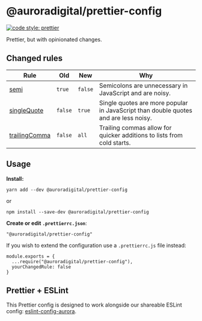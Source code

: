 

# @auroradigital/prettier-config

  [![code style: prettier](https://img.shields.io/badge/code_style-prettier-ff69b4.svg?style=flat-square)](https://github.com/prettier/prettier)

Prettier, but with opinionated changes.



## Changed rules

| Rule   |   Old  |   New   |   Why                 |
|--------|--------|---------|-----------------------|
| [semi](https://prettier.io/docs/en/options.html#semicolons) | `true` | `false` | Semicolons are unnecessary in JavaScript and are noisy. |
| [singleQuote](https://prettier.io/docs/en/options.html#quotes) | `false` | `true` | Single quotes are more popular in JavaScript than double quotes and are less noisy.
| [trailingComma](https://prettier.io/docs/en/options.html#trailing-commas)    |  `false`   | `all`  | Trailing commas allow for quicker additions to lists from cold starts.

## Usage

**Install:**
```
yarn add --dev @auroradigital/prettier-config
```
or
```
npm install --save-dev @auroradigital/prettier-config
```


**Create or edit `.prettierrc.json`**:
```
"@auroradigital/prettier-config"
```

If you wish to extend the configuration use a `.prettierrc.js` file instead:
 
```
module.exports = {
  ...require("@auroradigital/prettier-config"),
  yourChangedRule: false
}
```

## Prettier + ESLint

This Prettier config is designed to work alongside our shareable ESLint config: [eslint-config-aurora](https://github.com/AuroraDigital/eslint-config-aurora).
